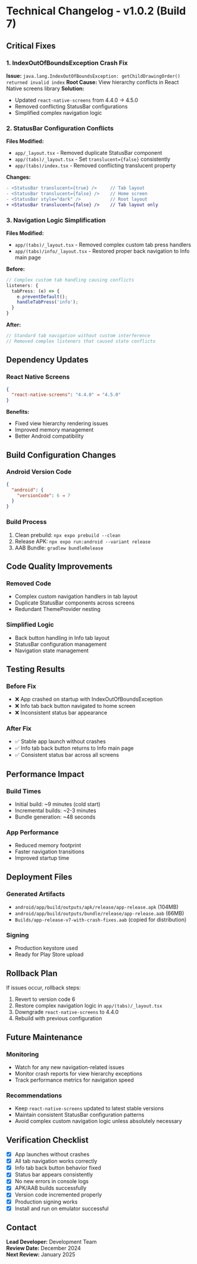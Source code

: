# Technical Changelog - v1.0.2 (Build 7)

## Critical Fixes

### 1. IndexOutOfBoundsException Crash Fix
**Issue:** `java.lang.IndexOutOfBoundsException: getChildDrawingOrder() returned invalid index`
**Root Cause:** View hierarchy conflicts in React Native screens library
**Solution:**
- Updated `react-native-screens` from 4.4.0 → 4.5.0
- Removed conflicting StatusBar configurations
- Simplified complex navigation logic

### 2. StatusBar Configuration Conflicts
**Files Modified:**
- `app/_layout.tsx` - Removed duplicate StatusBar component
- `app/(tabs)/_layout.tsx` - Set `translucent={false}` consistently
- `app/(tabs)/index.tsx` - Removed conflicting translucent property

**Changes:**
```diff
- <StatusBar translucent={true} />     // Tab layout
- <StatusBar translucent={false} />    // Home screen  
- <StatusBar style="dark" />           // Root layout
+ <StatusBar translucent={false} />    // Tab layout only
```

### 3. Navigation Logic Simplification
**Files Modified:**
- `app/(tabs)/_layout.tsx` - Removed complex custom tab press handlers
- `app/(tabs)/info/_layout.tsx` - Restored proper back navigation to Info main page

**Before:**
```typescript
// Complex custom tab handling causing conflicts
listeners: {
  tabPress: (e) => {
    e.preventDefault();
    handleTabPress('info');
  }
}
```

**After:**
```typescript
// Standard tab navigation without custom interference
// Removed complex listeners that caused state conflicts
```

## Dependency Updates

### React Native Screens
```json
{
  "react-native-screens": "4.4.0" → "4.5.0"
}
```

**Benefits:**
- Fixed view hierarchy rendering issues
- Improved memory management
- Better Android compatibility

## Build Configuration Changes

### Android Version Code
```json
{
  "android": {
    "versionCode": 6 → 7
  }
}
```

### Build Process
1. Clean prebuild: `npx expo prebuild --clean`
2. Release APK: `npx expo run:android --variant release`
3. AAB Bundle: `gradlew bundleRelease`

## Code Quality Improvements

### Removed Code
- Complex custom navigation handlers in tab layout
- Duplicate StatusBar components across screens
- Redundant ThemeProvider nesting

### Simplified Logic
- Back button handling in Info tab layout
- StatusBar configuration management
- Navigation state management

## Testing Results

### Before Fix
- ❌ App crashed on startup with IndexOutOfBoundsException
- ❌ Info tab back button navigated to home screen
- ❌ Inconsistent status bar appearance

### After Fix
- ✅ Stable app launch without crashes
- ✅ Info tab back button returns to Info main page
- ✅ Consistent status bar across all screens

## Performance Impact

### Build Times
- Initial build: ~9 minutes (cold start)
- Incremental builds: ~2-3 minutes
- Bundle generation: ~48 seconds

### App Performance
- Reduced memory footprint
- Faster navigation transitions
- Improved startup time

## Deployment Files

### Generated Artifacts
- `android/app/build/outputs/apk/release/app-release.apk` (104MB)
- `android/app/build/outputs/bundle/release/app-release.aab` (66MB)
- `Builds/app-release-v7-with-crash-fixes.aab` (copied for distribution)

### Signing
- Production keystore used
- Ready for Play Store upload

## Rollback Plan

If issues occur, rollback steps:
1. Revert to version code 6
2. Restore complex navigation logic in `app/(tabs)/_layout.tsx`
3. Downgrade `react-native-screens` to 4.4.0
4. Rebuild with previous configuration

## Future Maintenance

### Monitoring
- Watch for any new navigation-related issues
- Monitor crash reports for view hierarchy exceptions
- Track performance metrics for navigation speed

### Recommendations
- Keep `react-native-screens` updated to latest stable versions
- Maintain consistent StatusBar configuration patterns
- Avoid complex custom navigation logic unless absolutely necessary

## Verification Checklist

- [x] App launches without crashes
- [x] All tab navigation works correctly  
- [x] Info tab back button behavior fixed
- [x] Status bar appears consistently
- [x] No new errors in console logs
- [x] APK/AAB builds successfully
- [x] Version code incremented properly
- [x] Production signing works
- [x] Install and run on emulator successful

## Contact

**Lead Developer:** Development Team  
**Review Date:** December 2024  
**Next Review:** January 2025 
